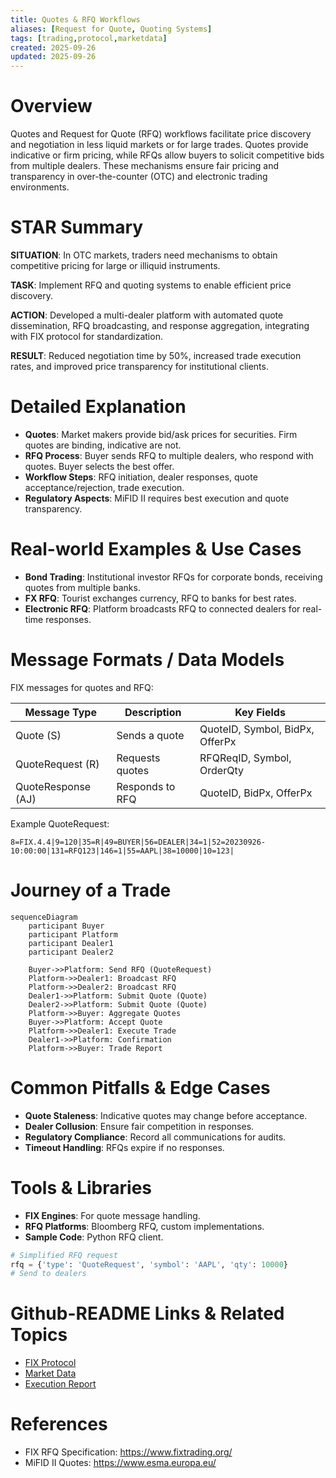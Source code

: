 ```yaml
---
title: Quotes & RFQ Workflows
aliases: [Request for Quote, Quoting Systems]
tags: [trading,protocol,marketdata]
created: 2025-09-26
updated: 2025-09-26
---
```


# Overview

Quotes and Request for Quote (RFQ) workflows facilitate price discovery and negotiation in less liquid markets or for large trades. Quotes provide indicative or firm pricing, while RFQs allow buyers to solicit competitive bids from multiple dealers. These mechanisms ensure fair pricing and transparency in over-the-counter (OTC) and electronic trading environments.

# STAR Summary

**SITUATION**: In OTC markets, traders need mechanisms to obtain competitive pricing for large or illiquid instruments.

**TASK**: Implement RFQ and quoting systems to enable efficient price discovery.

**ACTION**: Developed a multi-dealer platform with automated quote dissemination, RFQ broadcasting, and response aggregation, integrating with FIX protocol for standardization.

**RESULT**: Reduced negotiation time by 50%, increased trade execution rates, and improved price transparency for institutional clients.

# Detailed Explanation

- **Quotes**: Market makers provide bid/ask prices for securities. Firm quotes are binding, indicative are not.
- **RFQ Process**: Buyer sends RFQ to multiple dealers, who respond with quotes. Buyer selects the best offer.
- **Workflow Steps**: RFQ initiation, dealer responses, quote acceptance/rejection, trade execution.
- **Regulatory Aspects**: MiFID II requires best execution and quote transparency.

# Real-world Examples & Use Cases

- **Bond Trading**: Institutional investor RFQs for corporate bonds, receiving quotes from multiple banks.
- **FX RFQ**: Tourist exchanges currency, RFQ to banks for best rates.
- **Electronic RFQ**: Platform broadcasts RFQ to connected dealers for real-time responses.

# Message Formats / Data Models

FIX messages for quotes and RFQ:

| Message Type | Description | Key Fields |
|--------------|-------------|------------|
| Quote (S) | Sends a quote | QuoteID, Symbol, BidPx, OfferPx |
| QuoteRequest (R) | Requests quotes | RFQReqID, Symbol, OrderQty |
| QuoteResponse (AJ) | Responds to RFQ | QuoteID, BidPx, OfferPx |

Example QuoteRequest:
```
8=FIX.4.4|9=120|35=R|49=BUYER|56=DEALER|34=1|52=20230926-10:00:00|131=RFQ123|146=1|55=AAPL|38=10000|10=123|
```

# Journey of a Trade

```mermaid
sequenceDiagram
    participant Buyer
    participant Platform
    participant Dealer1
    participant Dealer2

    Buyer->>Platform: Send RFQ (QuoteRequest)
    Platform->>Dealer1: Broadcast RFQ
    Platform->>Dealer2: Broadcast RFQ
    Dealer1->>Platform: Submit Quote (Quote)
    Dealer2->>Platform: Submit Quote (Quote)
    Platform->>Buyer: Aggregate Quotes
    Buyer->>Platform: Accept Quote
    Platform->>Dealer1: Execute Trade
    Dealer1->>Platform: Confirmation
    Platform->>Buyer: Trade Report
```

# Common Pitfalls & Edge Cases

- **Quote Staleness**: Indicative quotes may change before acceptance.
- **Dealer Collusion**: Ensure fair competition in responses.
- **Regulatory Compliance**: Record all communications for audits.
- **Timeout Handling**: RFQs expire if no responses.

# Tools & Libraries

- **FIX Engines**: For quote message handling.
- **RFQ Platforms**: Bloomberg RFQ, custom implementations.
- **Sample Code**: Python RFQ client.

```python
# Simplified RFQ request
rfq = {'type': 'QuoteRequest', 'symbol': 'AAPL', 'qty': 10000}
# Send to dealers
```

# Github-README Links & Related Topics

- [FIX Protocol](trading/fix-protocol/README.md)
- [Market Data](trading/market-data/README.md)
- [Execution Report](trading/execution-report/README.md)

# References

- FIX RFQ Specification: https://www.fixtrading.org/
- MiFID II Quotes: https://www.esma.europa.eu/